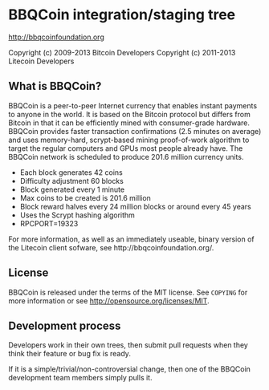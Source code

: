 <h1><a name="bbqcoin-integrationstaging-tree" class="anchor" href="#bbqcoin-integrationstaging-tree"><span class="octicon octicon-link"></span></a>BBQCoin integration/staging tree</h1>

<p><a href="http://bbqcoinfoundation.org">http://bbqcoinfoundation.org</a></p>

<p>Copyright (c) 2009-2013 Bitcoin Developers
Copyright (c) 2011-2013 Litecoin Developers</p>
<h2>What is BBQCoin?</h2>
BBQCoin is a peer-to-peer Internet currency that enables instant payments to anyone in the world. It is based on the Bitcoin protocol but differs from Bitcoin in that it can be efficiently mined with consumer-grade hardware. BBQCoin provides faster transaction confirmations (2.5 minutes on average) and uses memory-hard, scrypt-based mining proof-of-work algorithm to target the regular computers and GPUs most people already have. The BBQCoin network is scheduled to produce 201.6 million currency units.
<ul>
<li>Each block generates 42 coins
<li>Difficulty adjustment 60 blocks
<li>Block generated every 1 minute
<li>Max coins to be created is 201.6 million
<li>Block reward halves every 24 million blocks or around every 45 years
<li>Uses the Scrypt hashing algorithm
<li>RPCPORT=19323
</ul>
For more information, as well as an immediately useable, binary version of the Litecoin client sofware, see http://bbqcoinfoundation.org/.

<h2>
<a name="license" class="anchor" href="#license"><span class="octicon octicon-link"></span></a>License</h2>

<p>BBQCoin is released under the terms of the MIT license. See <code>COPYING</code> for more
information or see <a href="http://opensource.org/licenses/MIT">http://opensource.org/licenses/MIT</a>.</p>

<h2>
<a name="development-process" class="anchor" href="#development-process"><span class="octicon octicon-link"></span></a>Development process</h2>

<p>Developers work in their own trees, then submit pull requests when they think
their feature or bug fix is ready.</p>

<p>If it is a simple/trivial/non-controversial change, then one of the BBQCoin
development team members simply pulls it.</p>
